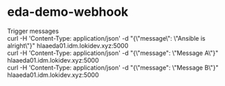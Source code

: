 # eda-demo-webhook

Trigger messages  
curl -H 'Content-Type: application/json' -d "{\\"message\\": \\"Ansible is alright\\"}" hlaaeda01.idm.lokidev.xyz:5000  
curl -H 'Content-Type: application/json' -d "{\\"message\": \\"Message A\\"}" hlaaeda01.idm.lokidev.xyz:5000  
curl -H 'Content-Type: application/json' -d "{\\"message\": \\"Message B\\"}" hlaaeda01.idm.lokidev.xyz:5000  

